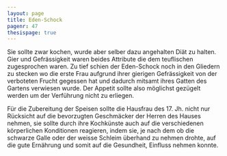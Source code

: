 ```yaml
---
layout: page
title: Eden-Schock
pagenr: 47
thesispage: true
---
```


Sie sollte zwar kochen, wurde aber selber dazu angehalten Diät zu halten. Gier und Gefrässigkeit waren beides Attribute die dem teuflischen zugesprochen waren. Zu tief schien der Eden-Schock noch in den Gliedern zu stecken wo die erste Frau aufgrund ihrer gierigen Gefrässigkeit von der verboteten Frucht gegessen hat und dadurch mitsamt ihres Gatten des Gartens verwiesen wurde. Der Appetit sollte also möglichst gezügelt werden um der Verführung nicht zu erliegen.

Für die Zubereitung der Speisen sollte die Hausfrau des 17. Jh. nicht nur Rücksicht auf die bevorzugten Geschmäcker der Herren des Hauses nehmen, sie sollte durch ihre Kochkünste auch auf die verschiedenen körperlichen Konditionen reagieren, indem sie, je nach dem ob die schwarze Galle oder der weisse Schleim überhand zu nehmen drohte, auf die gute Ernährung und somit auf die Gesundheit, Einfluss nehmen konnte.
